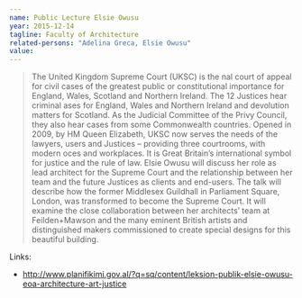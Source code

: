 ```yaml
---
name: Public Lecture Elsie Owusu
year: 2015-12-14
tagline: Faculty of Architecture
related-persons: "Adelina Greca, Elsie Owusu"
value:
---
```

>The United Kingdom Supreme Court (UKSC) is the nal court of appeal for civil cases of the greatest public or constitutional importance for England, Wales, Scotland and Northern Ireland. The 12 Justices hear criminal ases for England, Wales and Northern Ireland and devolution matters for Scotland. As the Judicial Committee of the Privy Council, they also hear cases from some Commonwealth countries.
Opened in 2009, by HM Queen Elizabeth, UKSC now serves the needs of the lawyers, users and Justices – providing three courtrooms, with modern oces and workplaces. It is Great Britain’s international symbol
for justice and the rule of law.
Elsie Owusu will discuss her role as lead architect for the Supreme Court and the relationship between her team and the future Justices as clients and end-users. The talk will describe how the former Middlesex Guildhall in Parliament Square, London, was transformed to become the Supreme Court. It will examine the close collaboration between her architects’ team at Feilden+Mawson and the many eminent British artists and distinguished makers commissioned to create special designs for this beautiful building.

Links:
* <http://www.planifikimi.gov.al/?q=sq/content/leksion-publik-elsie-owusu-eoa-architecture-art-justice>
